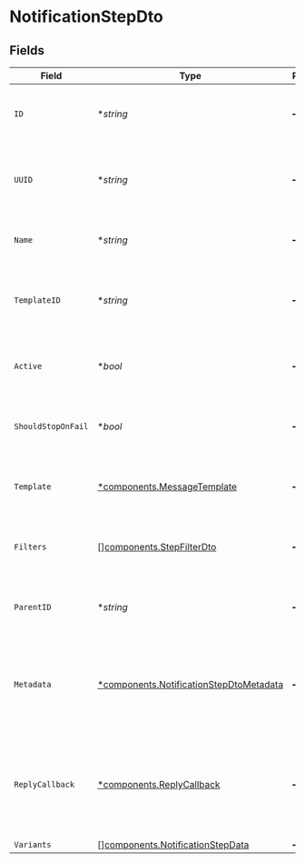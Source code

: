 # NotificationStepDto


## Fields

| Field                                                                                             | Type                                                                                              | Required                                                                                          | Description                                                                                       |
| ------------------------------------------------------------------------------------------------- | ------------------------------------------------------------------------------------------------- | ------------------------------------------------------------------------------------------------- | ------------------------------------------------------------------------------------------------- |
| `ID`                                                                                              | **string*                                                                                         | :heavy_minus_sign:                                                                                | Unique identifier for the notification step.                                                      |
| `UUID`                                                                                            | **string*                                                                                         | :heavy_minus_sign:                                                                                | Universally unique identifier for the notification step.                                          |
| `Name`                                                                                            | **string*                                                                                         | :heavy_minus_sign:                                                                                | Name of the notification step.                                                                    |
| `TemplateID`                                                                                      | **string*                                                                                         | :heavy_minus_sign:                                                                                | ID of the template associated with this notification step.                                        |
| `Active`                                                                                          | **bool*                                                                                           | :heavy_minus_sign:                                                                                | Indicates whether the notification step is active.                                                |
| `ShouldStopOnFail`                                                                                | **bool*                                                                                           | :heavy_minus_sign:                                                                                | Determines if the process should stop on failure.                                                 |
| `Template`                                                                                        | [*components.MessageTemplate](../../models/components/messagetemplate.md)                         | :heavy_minus_sign:                                                                                | Message template used in this notification step.                                                  |
| `Filters`                                                                                         | [][components.StepFilterDto](../../models/components/stepfilterdto.md)                            | :heavy_minus_sign:                                                                                | Filters applied to this notification step.                                                        |
| `ParentID`                                                                                        | **string*                                                                                         | :heavy_minus_sign:                                                                                | ID of the parent notification step, if applicable.                                                |
| `Metadata`                                                                                        | [*components.NotificationStepDtoMetadata](../../models/components/notificationstepdtometadata.md) | :heavy_minus_sign:                                                                                | Metadata associated with the workflow step. Can vary based on the type of step.                   |
| `ReplyCallback`                                                                                   | [*components.ReplyCallback](../../models/components/replycallback.md)                             | :heavy_minus_sign:                                                                                | Callback information for replies, including whether it is active and the callback URL.            |
| `Variants`                                                                                        | [][components.NotificationStepData](../../models/components/notificationstepdata.md)              | :heavy_minus_sign:                                                                                | N/A                                                                                               |